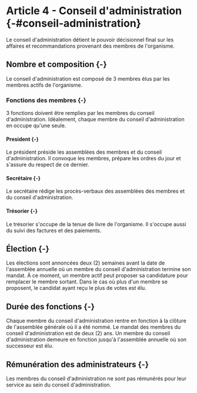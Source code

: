 # Article 4 - Conseil d'administration {-#conseil-administration}
Le conseil d'administration détient le pouvoir décisionnel final sur les affaires et recommandations provenant des membres de l'organisme.

## Nombre et composition {-} 
Le conseil d'administration est composé de 3 membres élus par les membres actifs de l'organisme.

### Fonctions des membres {-}
3 fonctions doivent être remplies par les membres du conseil d'administration. Idéalement, chaque membre du conseil d'administration en occupe qu'une seule.

#### President {-}
Le président préside les assemblées des membres et du conseil d'administration. Il convoque les membres, prépare les ordres du jour et s'assure du respect de ce dernier. 

#### Secrétaire {-}
Le secrétaire rédige les procès-verbaux des assemblées des membres et du conseil d'administration.

#### Trésorier {-}
Le trésorier s'occupe de la tenue de livre de l'organisme. Il s'occupe aussi du suivi des factures et des paiements.

## Élection {-}
Les élections sont annoncées deux (2) semaines avant la date de l'assemblée annuelle où un membre du conseil d'administration termine son mandat. À ce moment, un membre actif peut proposer sa candidature pour remplacer le membre sortant. Dans le cas où plus d'un membre se proposent, le candidat ayant reçu le plus de votes est élu.

## Durée des fonctions {-}
Chaque membre du conseil d'administration rentre en fonction à la clôture de l'assemblée générale où il a été nommé. Le mandat des membres du conseil d'administration est de deux (2) ans. Un membre du conseil d'administration demeure en fonction jusqu'à l'assemblée annuelle où son successeur est élu.

## Rémunération des administrateurs {-}
Les membres du conseil d'administration ne sont pas rémunérés pour leur service au sein du conseil d'administration.
